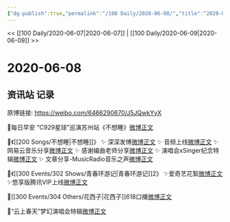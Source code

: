 ```yaml
---
{"dg-publish":true,"permalink":"/100 Daily/2020-06-08/","title":"2020-06-08","created":"2023-04-05T17:11:58.548+08:00","updated":"2023-04-05T17:12:17.609+08:00"}
---
```



<< [[100 Daily/2020-06-07\|2020-06-07]] | [[100 Daily/2020-06-09\|2020-06-09]] >>

# 2020-06-08

## 资讯站 记录

原博链接: https://weibo.com/6466290670/J5JQwkYyX

💫每日早安
“C929星球”巡演苏州站《不想睡》[微博正文](https://m.weibo.cn/6466290670/4513455837675537)

💫《[[200 Songs/不想睡\|不想睡]]》
✨ 深深发博[微博正文](https://m.weibo.cn/6466290670/4513335237822757)
✨ 音频上线[微博正文](https://m.weibo.cn/6466290670/4513333447701550)
✨ 网易云音乐分享[微博正文](https://m.weibo.cn/6466290670/4513337793499191)
✨ 感谢编曲老师分享[微博正文](https://m.weibo.cn/6466290670/4513466737684289)
✨ 演唱会xSinger纪念特辑[微博正文](https://m.weibo.cn/6466290670/4513541179120481)
✨ 文章分享-MusicRadio音乐之声[微博正文](https://m.weibo.cn/6466290670/4513624716227857)

💫《[[300 Events/302 Shows/青春环游记\|青春环游记]]2》
✨爱奇艺花絮[微博正文](https://m.weibo.cn/6466290670/4513532526063161)
✨悠享版腾讯VIP上线[微博正文](https://m.weibo.cn/6466290670/4513539014455057)

💫[[300 Events/304 Others/花西子\|花西子]]618口播[微博正文](https://m.weibo.cn/6466290670/4513501303226300)

💫“云上春天”梦幻演唱会特辑[微博正文](https://m.weibo.cn/6466290670/4513542965804129)
